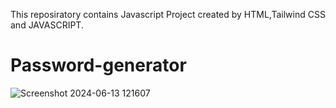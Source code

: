This reposiratory contains Javascript Project created by HTML,Tailwind CSS and JAVASCRIPT.

# Password-generator


![Screenshot 2024-06-13 121607](https://github.com/user-attachments/assets/c178ef72-de64-4e6b-ab48-cfbfca79e65e)
